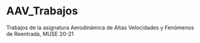 # AAV_Trabajos
 Trabajos de la asignatura Aerodinámica de Altas Velocidades y Fenómenos de Reentrada, MUSE 20-21

<object data="/Trabajo_1/Daniel_delRio_Velilla_Trabajo_1.pdf" type="application/pdf" width="100%">
</object>
